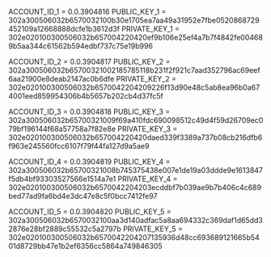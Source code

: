 ACCOUNT_ID_1 = 0.0.3904816
PUBLIC_KEY_1 = 302a300506032b6570032100b30e1705ea7aa49a31952e7fbe0520868729452109a12668888dcfe1b3612d3f
PRIVATE_KEY_1 = 302e020100300506032b657004220420ef9b106e25ef4a7b7f4842fe004689b5aa344c61562b594edbf737c75e19b996

ACCOUNT_ID_2 = 0.0.3904817
PUBLIC_KEY_2 = 302a300506032b65700321002185785118b231f2f921c7aad352796ac69eef6aa21900e8deab2147ac0b6dfe
PRIVATE_KEY_2 = 302e020100300506032b6570042204209226f13d90e48c5ab8ea96b0a674001eed859954306b4b5657b202cb4d37fc5f

ACCOUNT_ID_3 = 0.0.3904818
PUBLIC_KEY_3 = 302a300506032b65700321009f69a410fdc690098512c49d4f59d26709ec079bf196144f68a57758a7f82e8e
PRIVATE_KEY_3 = 302e020100300506032b657004220420daed339f3389a737b08cb216dfb6f963e245560fcc6107f79f44fa127d9a5ae9

ACCOUNT_ID_4 = 0.0.3904819
PUBLIC_KEY_4 = 302a300506032b65700321008b745375438e007e1de19a03ddde9e1613847f5db4bf93303527566e1514a7e1
PRIVATE_KEY_4 = 302e020100300506032b6570042204203ecddbf7b039ae9b7b406c4c689bed77ad9fa6bd4e3dc47e8c5f0bcc7412fe97

ACCOUNT_ID_5 = 0.0.3904820
PUBLIC_KEY_5 = 302a300506032b6570032100aa3d140adfac5a8aa694332c369daf1d65dd32876e28bf2889c55532c5a2797b
PRIVATE_KEY_5 = 302e020100300506032b6570042204207135936d48cc693689121665b5401d8729bb47e1b2ef6356cc5864a749846305


